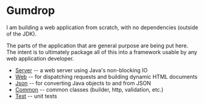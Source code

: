 # Gumdrop

I am building a web application from scratch, with no dependencies (outside of the JDK).

The parts of the application that are general purpose are being put here. The intent is to ultimately package
all of this into a framework usable by any web application developer.

* [Server](gumdrop.server) -- a web server using Java's non-blocking IO
* [Web](gumdrop.web) -- for dispatching requests and building dynamic HTML documents
* [Json](gumdrop.json) -- for converting Java objects to and from JSON
* [Common](gumdrop.common) -- common classes (builder, http, validation, etc.)
* [Test](gumdrop.test) -- unit tests
